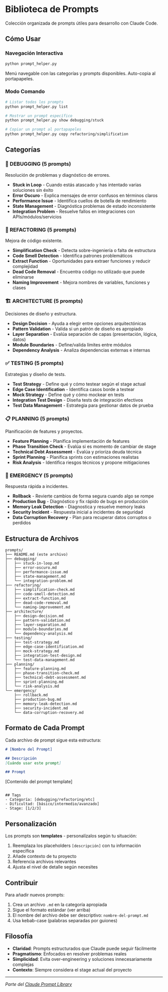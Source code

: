 # Biblioteca de Prompts

Colección organizada de prompts útiles para desarrollo con Claude Code.

## Cómo Usar

### Navegación Interactiva
```bash
python prompt_helper.py
```
Menú navegable con las categorías y prompts disponibles. Auto-copia al portapapeles.

### Modo Comando
```bash
# Listar todos los prompts
python prompt_helper.py list

# Mostrar un prompt específico
python prompt_helper.py show debugging/stuck

# Copiar un prompt al portapapeles
python prompt_helper.py copy refactoring/simplification
```

## Categorías

### 🐛 DEBUGGING (5 prompts)
Resolución de problemas y diagnóstico de errores.

- **Stuck in Loop** - Cuando estás atascado y has intentado varias soluciones sin éxito
- **Error Oscuro** - Explica mensajes de error confusos en términos claros
- **Performance Issue** - Identifica cuellos de botella de rendimiento
- **State Management** - Diagnóstica problemas de estado inconsistente
- **Integration Problem** - Resuelve fallos en integraciones con APIs/módulos/servicios

### 🔧 REFACTORING (5 prompts)
Mejora de código existente.

- **Simplification Check** - Detecta sobre-ingeniería o falta de estructura
- **Code Smell Detection** - Identifica patrones problemáticos
- **Extract Function** - Oportunidades para extraer funciones y reducir complejidad
- **Dead Code Removal** - Encuentra código no utilizado que puede eliminarse
- **Naming Improvement** - Mejora nombres de variables, funciones y clases

### 🏗️ ARCHITECTURE (5 prompts)
Decisiones de diseño y estructura.

- **Design Decision** - Ayuda a elegir entre opciones arquitectónicas
- **Pattern Validation** - Valida si un patrón de diseño es apropiado
- **Layer Separation** - Evalúa separación de capas (presentación, lógica, datos)
- **Module Boundaries** - Define/valida límites entre módulos
- **Dependency Analysis** - Analiza dependencias externas e internas

### ✅ TESTING (5 prompts)
Estrategias y diseño de tests.

- **Test Strategy** - Define qué y cómo testear según el stage actual
- **Edge Case Identification** - Identifica casos borde a testear
- **Mock Strategy** - Define qué y cómo mockear en tests
- **Integration Test Design** - Diseña tests de integración efectivos
- **Test Data Management** - Estrategia para gestionar datos de prueba

### 📋 PLANNING (5 prompts)
Planificación de features y proyectos.

- **Feature Planning** - Planifica implementación de features
- **Phase Transition Check** - Evalúa si es momento de cambiar de stage
- **Technical Debt Assessment** - Evalúa y prioriza deuda técnica
- **Sprint Planning** - Planifica sprints con estimaciones realistas
- **Risk Analysis** - Identifica riesgos técnicos y propone mitigaciones

### 🚨 EMERGENCY (5 prompts)
Respuesta rápida a incidentes.

- **Rollback** - Revierte cambios de forma segura cuando algo se rompe
- **Production Bug** - Diagnóstico y fix rápido de bugs en producción
- **Memory Leak Detection** - Diagnostica y resuelve memory leaks
- **Security Incident** - Respuesta inicial a incidentes de seguridad
- **Data Corruption Recovery** - Plan para recuperar datos corruptos o perdidos

## Estructura de Archivos

```
prompts/
├── README.md (este archivo)
├── debugging/
│   ├── stuck-in-loop.md
│   ├── error-oscuro.md
│   ├── performance-issue.md
│   ├── state-management.md
│   └── integration-problem.md
├── refactoring/
│   ├── simplification-check.md
│   ├── code-smell-detection.md
│   ├── extract-function.md
│   ├── dead-code-removal.md
│   └── naming-improvement.md
├── architecture/
│   ├── design-decision.md
│   ├── pattern-validation.md
│   ├── layer-separation.md
│   ├── module-boundaries.md
│   └── dependency-analysis.md
├── testing/
│   ├── test-strategy.md
│   ├── edge-case-identification.md
│   ├── mock-strategy.md
│   ├── integration-test-design.md
│   └── test-data-management.md
├── planning/
│   ├── feature-planning.md
│   ├── phase-transition-check.md
│   ├── technical-debt-assessment.md
│   ├── sprint-planning.md
│   └── risk-analysis.md
└── emergency/
    ├── rollback.md
    ├── production-bug.md
    ├── memory-leak-detection.md
    ├── security-incident.md
    └── data-corruption-recovery.md
```

## Formato de Cada Prompt

Cada archivo de prompt sigue esta estructura:

```markdown
# [Nombre del Prompt]

## Descripción
[Cuándo usar este prompt]

## Prompt
```
[Contenido del prompt template]
```

## Tags
- Categoría: [debugging/refactoring/etc]
- Dificultad: [básico/intermedio/avanzado]
- Stage: [1/2/3]
```

## Personalización

Los prompts son **templates** - personalízalos según tu situación:

1. Reemplaza los placeholders `[descripción]` con tu información específica
2. Añade contexto de tu proyecto
3. Referencia archivos relevantes
4. Ajusta el nivel de detalle según necesites

## Contribuir

Para añadir nuevos prompts:

1. Crea un archivo `.md` en la categoría apropiada
2. Sigue el formato estándar (ver arriba)
3. El nombre del archivo debe ser descriptivo: `nombre-del-prompt.md`
4. Usa kebab-case (palabras separadas por guiones)

## Filosofía

- **Claridad**: Prompts estructurados que Claude puede seguir fácilmente
- **Pragmatismo**: Enfocados en resolver problemas reales
- **Simplicidad**: Evita over-engineering y soluciones innecesariamente complejas
- **Contexto**: Siempre considera el stage actual del proyecto

---

*Parte del [Claude Prompt Library](https://github.com/user/claude-prompt-library)*
